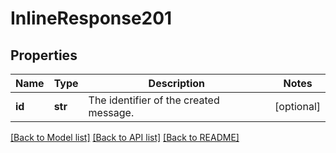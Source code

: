 # InlineResponse201

## Properties
Name | Type | Description | Notes
------------ | ------------- | ------------- | -------------
**id** | **str** | The identifier of the created message. | [optional] 

[[Back to Model list]](../README.md#documentation-for-models) [[Back to API list]](../README.md#documentation-for-api-endpoints) [[Back to README]](../README.md)

